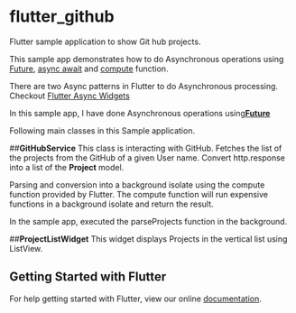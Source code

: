 # flutter_github

Flutter sample application to show Git hub projects.

This sample app demonstrates how to do Asynchronous operations using [Future](https://api.dartlang.org/stable/2.0.0/dart-async/Future-class.html), 
[async await](https://www.dartlang.org/articles/language/await-async) and [compute](https://docs.flutter.io/flutter/foundation/compute.html) function.

There are two Async patterns in Flutter to do Asynchronous processing.
Checkout [Flutter Async Widgets](https://flutter.io/widgets/async/)

In this sample app, I have done Asynchronous operations using[**Future**](https://api.dartlang.org/stable/2.0.0/dart-async/Future-class.html)

Following main classes in this Sample application.

##**GitHubService** 
This class is interacting with GitHub. Fetches the list of the projects from the GitHub of a given User name.
Convert http.response into a list of the **Project** model.

Parsing and conversion into a background isolate using the compute function provided by Flutter.
The compute function will run expensive functions in a background isolate and return the result.

In the sample app, executed the parseProjects function in the background.

##**ProjectListWidget**
This widget displays Projects in the vertical list using ListView.

## Getting Started with Flutter

For help getting started with Flutter, view our online
[documentation](https://flutter.io/).
